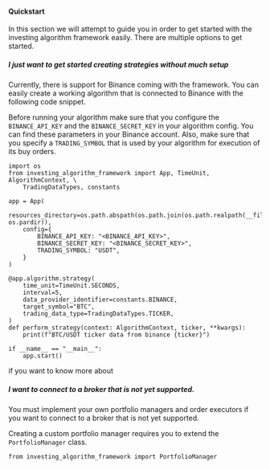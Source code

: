 #### Quickstart
In this section we will attempt to guide you in order to get started with the investing algorithm framework easily. 
There are multiple options to get started.

##### I just want to get started creating strategies without much setup
Currently, there is support for Binance coming with the framework. 
You can easily create a working algorithm that is connected to Binance with the following code snippet.

Before running your algorithm make sure that you configure the `BINANCE_API_KEY` and the `BINANCE_SECRET_KEY` in your
algorithm config. You can find these parameters in your Binance account. Also, make sure that you 
specify a `TRADING_SYMBOL` that is used by your algorithm for execution of its buy orders.

```python3
import os
from investing_algorithm_framework import App, TimeUnit, AlgorithmContext, \
    TradingDataTypes, constants

app = App(
    resources_directory=os.path.abspath(os.path.join(os.path.realpath(__file__), os.pardir)),
    config={
        BINANCE_API_KEY: "<BINANCE_API_KEY>",
        BINANCE_SECRET_KEY: "<BINANCE_SECRET_KEY>",
        TRADING_SYMBOL: "USDT",
    }
)

@app.algorithm.strategy(
    time_unit=TimeUnit.SECONDS,
    interval=5,
    data_provider_identifier=constants.BINANCE,
    target_symbol="BTC",
    trading_data_type=TradingDataTypes.TICKER,
)
def perform_strategy(context: AlgorithmContext, ticker, **kwargs):
    print(f"BTC/USDT ticker data from binance {ticker}")

if __name__ == "__main__":
    app.start()
```

if you want to know more about 

##### I want to connect to a broker that is not yet supported.
You must implement your own portfolio managers and order executors if you want to connect to a broker that 
is not yet supported.

Creating a custom portfolio manager requires you to extend the `PortfolioManager` class.

```python3
from investing_algorithm_framework import PortfolioManager


```